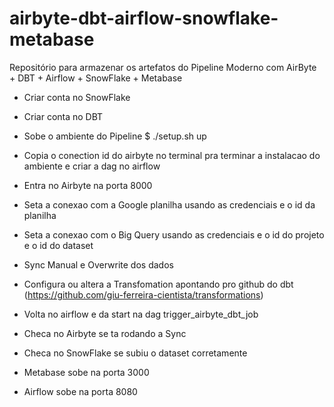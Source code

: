 # airbyte-dbt-airflow-snowflake-metabase
Repositório para armazenar os artefatos do Pipeline Moderno com AirByte + DBT + Airflow + SnowFlake + Metabase

- Criar conta no SnowFlake
- Criar conta no DBT

- Sobe o ambiente do Pipeline
    $ ./setup.sh up

- Copia o conection id do airbyte no terminal pra terminar a instalacao do ambiente e criar a dag no airflow

- Entra no Airbyte na porta 8000
- Seta a conexao com a Google planilha usando as credenciais e o id da planilha
- Seta a conexao com o Big Query usando as credenciais e o id do projeto e o id do dataset
- Sync Manual e Overwrite dos dados 
- Configura ou altera a Transfomation apontando pro github do dbt (https://github.com/giu-ferreira-cientista/transformations)
- Volta no airflow e da start na dag trigger_airbyte_dbt_job
- Checa no Airbyte se ta rodando a Sync
- Checa no SnowFlake se subiu o dataset corretamente 

- Metabase sobe na porta 3000
- Airflow sobe na porta 8080
